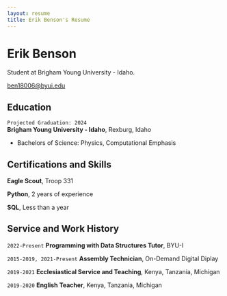 ```yaml
---
layout: resume
title: Erik Benson's Resume
---
```

# Erik Benson
Student at Brigham Young University - Idaho.

<div id="webaddress">
<a href="datascience@byui.edu">ben18006@byui.edu</a>


## Education

`Projected Graduation: 2024`  
__Brigham Young University - Idaho__, Rexburg, Idaho  
- Bachelors of Science: Physics, Computational Emphasis 

## Certifications and Skills

__Eagle Scout__, Troop 331

__Python__, 2 years of experience

__SQL__, Less than a year

## Service and Work History

`2022-Present`
__Programming with Data Structures Tutor__, BYU-I

`2015-2019, 2021-Present`
__Assembly Technician__, On-Demand Digital Diplay

`2019-2021`
__Ecclesiastical Service and Teaching__, Kenya, Tanzania, Michigan

`2019-2020`
__English Teacher__, Kenya, Tanzania, Michigan

<!-- ### Footer

Last updated: May 2013 -->


